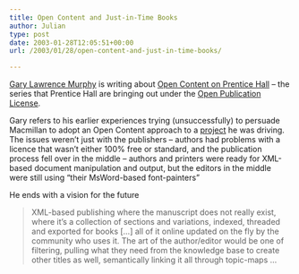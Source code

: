 ```yaml
---
title: Open Content and Just-in-Time Books
author: Julian
type: post
date: 2003-01-28T12:05:51+00:00
url: /2003/01/28/open-content-and-just-in-time-books/

---
```

[Gary Lawrence Murphy][1] is writing about [Open Content on Prentice Hall][2] &#8211; the series that Prentice Hall are bringing out under the [Open Publication License][3]. 

Gary refers to his earlier experiences trying (unsuccessfully) to persuade Macmillan to adopt an Open Content approach to a [project][4] he was driving. The issues weren&#8217;t just with the publishers &#8211; authors had problems with a licence that wasn&#8217;t either 100% free or standard, and the publication process fell over in the middle &#8211; authors and printers were ready for XML-based document manipulation and output, but the editors in the middle were still using &#8220;their MsWord-based font-painters&#8221;

He ends with a vision for the future

<blockquote cite="https://www.teledyn.com/mt/archives/000526.html">
  <p>
    XML-based publishing where the manuscript does not really exist, where it&#8217;s a collection of sections and variations, indexed, threaded and exported for books [&#8230;] all of it online updated on the fly by the community who uses it. The art of the author/editor would be one of filtering, pulling what they need from the knowledge base to create other titles as well, semantically linking it all through topic-maps &#8230;
  </p>
</blockquote>

 [1]: https://www.teledyn.com/mt/ "TeledyN"
 [2]: https://www.teledyn.com/mt/archives/000526.html "TeledyN: Open Content on Prentice Hall"
 [3]: https://www.opencontent.org/openpub/
 [4]: https://kernelbook.sourceforge.net/